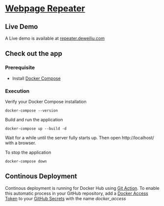 # [Webpage Repeater](http://repeater.deweiliu.com)

## Live Demo
A Live demo is available at [repeater.deweiliu.com](http://repeater.deweiliu.com)

## Check out the app
### Prerequisite
* Install [Docker Compose](https://docs.docker.com/compose/install/)

### Execution
Verify your Docker Compose installation

    docker-compose --version

Build and run the application

    docker-compose up --build -d

Wait for a while until the server fully starts up. Then open http://localhost/ with a browser.

To stop the application

    docker-compose down

## Continous Deployment
Continous deployment is running for Docker Hub using [Git Action](.github/workflows/docker.yml). To enable this automatic process in your GitHub repository, add a [Docker Access Token](https://docs.docker.com/docker-hub/access-tokens/) to your [GitHub Secrets](https://help.github.com/en/actions/configuring-and-managing-workflows/creating-and-storing-encrypted-secrets) with the name *docker_access*
